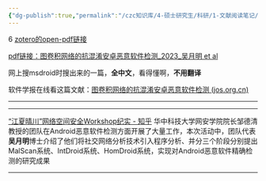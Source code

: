 ```yaml
---
{"dg-publish":true,"permalink":"/czc知识库/4-硕士研究生/科研/1-文献阅读笔记/2-图神经网络相关/202301.SriDroid：图卷积网络的抗混淆安卓恶意软件检测，吴月明/","dgPassFrontmatter":true,"created":"2024-06-18T17:45:27.032+08:00","updated":"2024-12-08T12:30:21.218+08:00"}
---
```



6
[zotero的open-pdf链接](zotero://open-pdf/library/items/7YFZS4KE)

[pdf链接：图卷积网络的抗混淆安卓恶意软件检测_2023_吴月明 et al](SriDroid：图卷积网络的抗混淆安卓恶意软件检测_2023_吴月明%20et%20al.pdf)

网上搜msdroid时搜出来的一篇，**全中文**，看得懂啊，**不用翻译**

软件学报在线看这篇文献：[图卷积网络的抗混淆安卓恶意软件检测 (jos.org.cn)](https://www.jos.org.cn/html/2023/6/6848.htm)

---
---
[“江夏晴川”网络空间安全Workshop纪实 - 知乎](https://zhuanlan.zhihu.com/p/280743014)
华中科技大学网安学院院长邹德清教授的团队在Android恶意软件检测方面开展了大量工作，本次活动中，团队代表**吴月明**博士介绍了他们将社交网络分析技术引入程序分析、并分三个阶段分别提出MalScan系统、IntDroid系统、HomDroid系统，实现对Android恶意软件精确检测的研究成果

---
